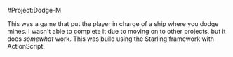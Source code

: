 #Project:Dodge-M

This was a game that put the player in charge of a ship where you dodge mines. I wasn't able to complete it due to moving on to other projects, but it does *somewhat* work. This was build using the Starling framework with ActionScript.
